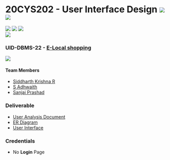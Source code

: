 # 20CYS202 - User Interface Design ![](https://img.shields.io/badge/-Completed-darkgreen) ![](https://img.shields.io/badge/-Evaluated-gold)
![](https://img.shields.io/badge/Batch-21CYS-lightgreen) ![](https://img.shields.io/badge/UG-blue) ![](https://img.shields.io/badge/Subject-UID-blue) <br/>
![](https://img.shields.io/badge/Category-BRIG-purple)

### UID-DBMS-22 - [E-Local shopping](https://siddharthkrishna-r.github.io/20CYS202-UID/Mini-Project)
![](https://img.shields.io/badge/Template-Partial-silver)

#### Team Members
- [Siddharth Krishna R]()
- [S Adhwaith]()
- [Sanjai Prashad]()

### Deliverable 
- [User Analysis Document](UID-DBMS-22_UAD.pdf)
- [ER Diagram](UID-DBMS-22_ER_Diagram.png)
- [User Interface](UI/)

### Credentials
- No **Login** Page



